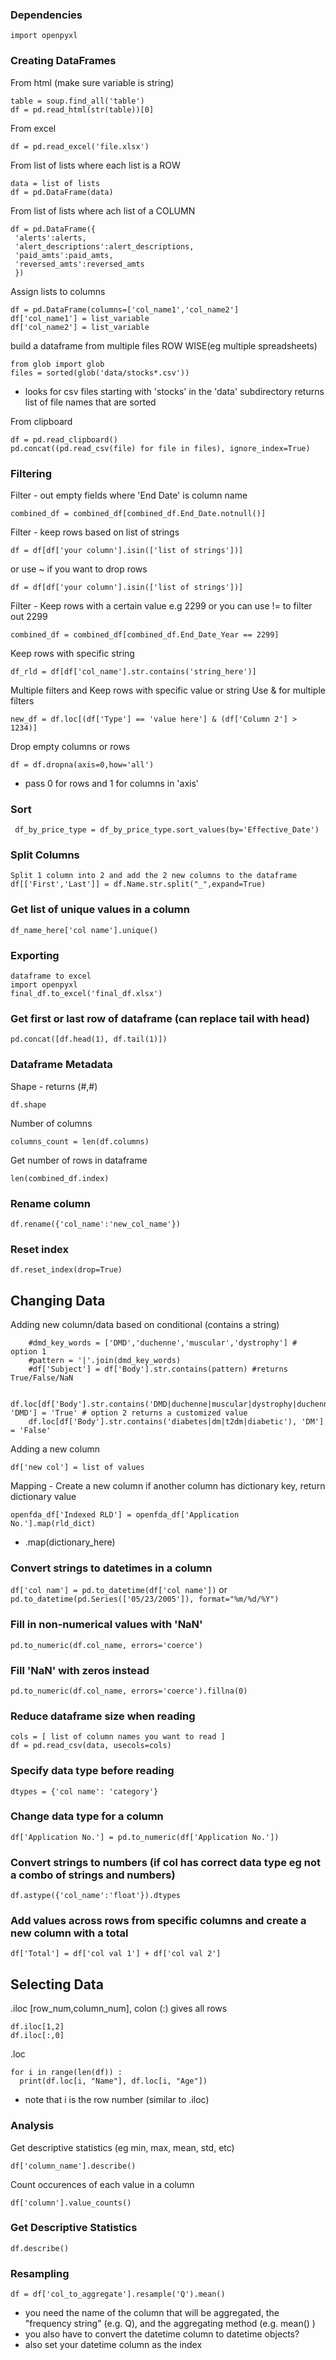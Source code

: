 ### Dependencies
`import openpyxl`

### Creating DataFrames
From html (make sure variable is string)
```
table = soup.find_all('table')
df = pd.read_html(str(table))[0]
```

From excel
```
df = pd.read_excel('file.xlsx')
```

From list of lists where each list is a ROW
```
data = list of lists
df = pd.DataFrame(data)
```

From list of lists where ach list of a COLUMN
```
df = pd.DataFrame({
 'alerts':alerts,
 'alert_descriptions':alert_descriptions,
 'paid_amts':paid_amts,
 'reversed_amts':reversed_amts
 })
```

Assign lists to columns
```
df = pd.DataFrame(columns=['col_name1','col_name2']
df['col_name1'] = list_variable
df['col_name2'] = list_variable
```

build a dataframe from multiple files ROW WISE(eg multiple spreadsheets)
```
from glob import glob
files = sorted(glob('data/stocks*.csv'))
```
- looks for csv files starting with 'stocks' in the 'data' subdirectory
returns list of file names that are sorted

From clipboard
```
df = pd.read_clipboard()
pd.concat((pd.read_csv(file) for file in files), ignore_index=True)
```

### Filtering
Filter - out empty fields where 'End Date' is column name
```
combined_df = combined_df[combined_df.End_Date.notnull()]
```

Filter - keep rows based on list of strings
```
df = df[df['your column'].isin(['list of strings'])]
```
or use ~ if you want to drop rows
```
df = df[df['your column'].isin(['list of strings'])]
```

Filter - Keep rows with a certain value e.g 2299 or you can use != to filter out 2299
```
combined_df = combined_df[combined_df.End_Date_Year == 2299]
```

Keep rows with specific string
```
df_rld = df[df['col_name'].str.contains('string_here')]
```

Multiple filters and Keep rows with specific value or string
Use & for multiple filters
```
new_df = df.loc[(df['Type'] == 'value here'] & (df['Column 2'] > 1234)]
```

Drop empty columns or rows
```
df = df.dropna(axis=0,how='all')
```
- pass 0 for rows and 1 for columns in 'axis'


### Sort
` df_by_price_type = df_by_price_type.sort_values(by='Effective_Date')`
 

### Split Columns
```
Split 1 column into 2 and add the 2 new columns to the dataframe
df[['First','Last']] = df.Name.str.split("_",expand=True)
```

### Get list of unique values in a column
`df_name_here['col name'].unique()`

### Exporting
```
dataframe to excel
import openpyxl
final_df.to_excel('final_df.xlsx')
```

### Get first or last row of dataframe (can replace tail with head)
```
pd.concat([df.head(1), df.tail(1)])
```

### Dataframe Metadata
Shape - returns (#,#)
```
df.shape
```

Number of columns
```
columns_count = len(df.columns)
```

Get number of rows in dataframe
```
len(combined_df.index)
```

### Rename column
`df.rename({'col_name':'new_col_name'})`

### Reset index
`df.reset_index(drop=True)`

## Changing Data

Adding new column/data based on conditional (contains a string)
```
    #dmd_key_words = ['DMD','duchenne','muscular','dystrophy'] # option 1
    #pattern = '|'.join(dmd_key_words)
    #df['Subject'] = df['Body'].str.contains(pattern) #returns True/False/NaN
```
```
    df.loc[df['Body'].str.contains('DMD|duchenne|muscular|dystrophy|duchennes'), 'DMD'] = 'True' # option 2 returns a customized value
    df.loc[df['Body'].str.contains('diabetes|dm|t2dm|diabetic'), 'DM'] = 'False'
 ```

Adding a new column
```
df['new col'] = list of values
```

Mapping - Create a new column if another column has dictionary key, return dictionary value
```
openfda_df['Indexed RLD'] = openfda_df['Application No.'].map(rld_dict)
```
- .map(dictionary_here)

### Convert strings to datetimes in a column
`df['col nam'] = pd.to_datetime(df['col name'])`
or
`pd.to_datetime(pd.Series(['05/23/2005']), format="%m/%d/%Y")`

### Fill in non-numerical values with 'NaN'
`pd.to_numeric(df.col_name, errors='coerce')`

### Fill 'NaN' with zeros instead
`pd.to_numeric(df.col_name, errors='coerce').fillna(0)`

### Reduce dataframe size when reading
```
cols = [ list of column names you want to read ]
df = pd.read_csv(data, usecols=cols)
```

### Specify data type before reading
`dtypes = {'col name': 'category'}`

### Change data type for a column
```
df['Application No.'] = pd.to_numeric(df['Application No.'])
```

### Convert strings to numbers (if col has correct data type eg not a combo of strings and numbers)
`df.astype({'col_name':'float'}).dtypes`

### Add values across rows from specific columns and create a new column with a total
`df['Total'] = df['col val 1'] + df['col val 2']`

## Selecting Data
.iloc
[row_num,column_num], colon (:) gives all rows
```
df.iloc[1,2]
df.iloc[:,0]
```

.loc
```
for i in range(len(df)) : 
  print(df.loc[i, "Name"], df.loc[i, "Age"])
```
- note that i is the row number (similar to .iloc)

### Analysis

Get descriptive statistics (eg min, max, mean, std, etc)
```
df['column_name'].describe()
```

Count occurences of each value in a column
```
df['column'].value_counts()
```

### Get Descriptive Statistics
`df.describe()`

### Resampling
```
df = df['col_to_aggregate'].resample('Q').mean()
```
- you need the name of the column that will be aggregated, the "frequency string" (e.g. Q), and the aggregating method (e.g. mean() )
- you also have to convert the datetime column to datetime objects?
- also set your datetime column as the index




